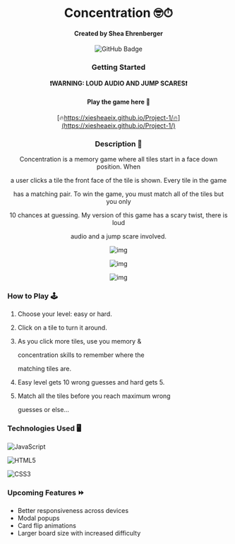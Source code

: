 
<div id="description" align="center">



# Concentration 🤓⏱



#### Created by Shea Ehrenberger

![GitHub Badge](https://img.shields.io/github/followers/xiesheaeix?style=social)



### Getting Started

**❗️WARNING: LOUD AUDIO AND JUMP SCARES❗️**





#### Play the game here 🔗

[🔥https://xiesheaeix.github.io/Project-1/🔥](https://xiesheaeix.github.io/Project-1/)

  

### Description 📝

  Concentration is a memory game where all tiles start in a face down position. When 

  a user clicks a tile the front face of the tile is shown. Every tile in the game

  has a matching pair. To win the game, you must match all of the tiles but you only

  10 chances at guessing. My version of this game has a scary twist, there is loud 

  audio and a jump scare involved.

  

![img](https://i.imgur.com/LRJo2Po.jpg)

![img](https://i.imgur.com/iCo9UZ5.jpg)

![img](https://i.imgur.com/FvsaKY5.jpg)

</div>



<div>



### How to Play 🕹

1. Choose your level: easy or hard.

2. Click on a tile to turn it around.

3. As you click more tiles, use you memory & 

   concentration skills to remember where the

   matching tiles are.

4. Easy level gets 10 wrong guesses and hard gets 5.

5. Match all the tiles before you reach maximum wrong

   guesses or else...

</div>



### Technologies Used 🖥

![JavaScript](https://img.shields.io/badge/javascript-%23323330.svg?style=for-the-badge&logo=javascript&logoColor=%23F7DF1E)

![HTML5](https://img.shields.io/badge/html5-%23E34F26.svg?style=for-the-badge&logo=html5&logoColor=white)

![CSS3](https://img.shields.io/badge/css3-%231572B6.svg?style=for-the-badge&logo=css3&logoColor=white)

      
### Upcoming Features ⏩
- Better responsiveness across devices
- Modal popups
- Card flip animations
- Larger board size with increased difficulty
